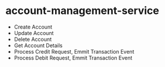 # account-management-service

- Create Account
- Update Account
- Delete Account
- Get Account Details
- Process Credit Request, Emmit Transaction Event
- Process Debit Request, Emmit Transaction Event
